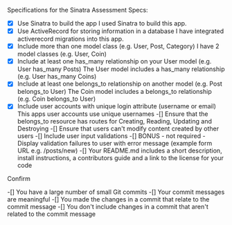 Specifications for the Sinatra Assessment
Specs:

-[x]  Use Sinatra to build the app
I used Sinatra to build this app.
-[x]  Use ActiveRecord for storing information in a database
I have integrated activerecord migrations into this app.
-[x]  Include more than one model class (e.g. User, Post, Category)
I have 2 model classes (e.g. User, Coin)
-[x]  Include at least one has_many relationship on your User model (e.g. User has_many Posts)
The User model includes a has_many relationship (e.g. User has_many Coins)
-[x]  Include at least one belongs_to relationship on another model (e.g. Post belongs_to User)
The Coin model includes a belongs_to relationship (e.g. Coin belongs_to User)
-[x]  Include user accounts with unique login attribute (username or email)
This apps user accounts use unique usernames
-[]  Ensure that the belongs_to resource has routes for Creating, Reading, Updating and Destroying
-[]  Ensure that users can't modify content created by other users
-[]  Include user input validations
-[]  BONUS - not required - Display validation failures to user with error message (example form URL e.g. /posts/new)
-[]  Your README.md includes a short description, install instructions, a contributors guide and a link to the license for your code

Confirm

-[]  You have a large number of small Git commits
-[]  Your commit messages are meaningful
-[]  You made the changes in a commit that relate to the commit message
-[]  You don't include changes in a commit that aren't related to the commit message